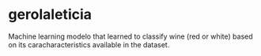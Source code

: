 # gerolaleticia
Machine learning modelo that learned to classify wine (red or white) based on its caracharacteristics available in the dataset.
